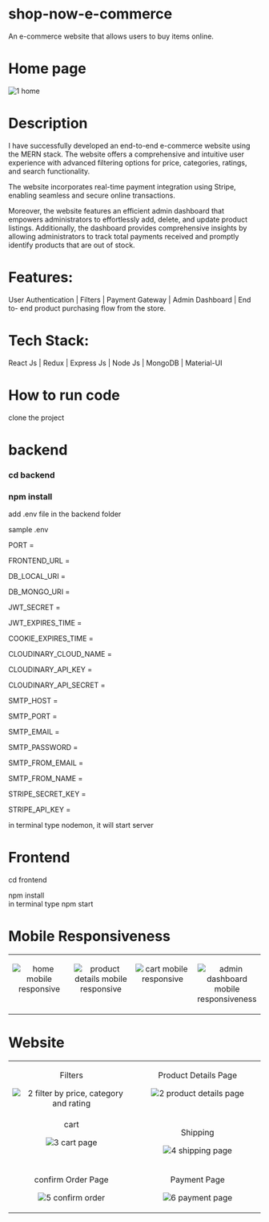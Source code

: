 # shop-now-e-commerce
An e-commerce website that allows users to buy items online.

# Home page
![1 home](https://github.com/gsunil1996/shop-now-e-commerce/assets/56502551/a0893ca2-228e-46a9-a707-cabaa01f14ce)

# Description
<p>
I have successfully developed an end-to-end e-commerce website using the MERN
stack. The website offers a comprehensive and intuitive user experience with
advanced filtering options for price, categories, ratings, and search functionality.
</p>

<p>
The website incorporates real-time payment integration using Stripe, enabling
seamless and secure online transactions.
</p>

<p>
Moreover, the website features an efficient admin dashboard that empowers
administrators to effortlessly add, delete, and update product listings. Additionally,
the dashboard provides comprehensive insights by allowing administrators to track
total payments received and promptly identify products that are out of stock.
</p>

# Features:
User Authentication | Filters | Payment Gateway | Admin Dashboard | End to-
end product purchasing flow from the store.

# Tech Stack: 
React Js | Redux | Express Js | Node Js | MongoDB | Material-UI

# How to run code
clone the project

# backend

<h3>cd backend </h1>
<h3>npm install</h3>

add .env file in the backend folder
<p>sample .env</p>

<p>PORT =</p>															
<p>FRONTEND_URL =</p>								
<p>DB_LOCAL_URI =</p>								
<p>DB_MONGO_URI =</p>									
<p>JWT_SECRET =</p>								
<p>JWT_EXPIRES_TIME =</p>							
<p>COOKIE_EXPIRES_TIME =</p>							
<p>CLOUDINARY_CLOUD_NAME =</p>							
<p>CLOUDINARY_API_KEY =</p>									
<p>CLOUDINARY_API_SECRET =</p>								
<p>SMTP_HOST =</p>								
<p>SMTP_PORT =</p>									
<p>SMTP_EMAIL =</p>								
<p>SMTP_PASSWORD =</p>								
<p>SMTP_FROM_EMAIL =</p>								
<p>SMTP_FROM_NAME =</p>			
<p>STRIPE_SECRET_KEY =</p>								
<p>STRIPE_API_KEY =</p>

in terminal type nodemon, it will start server

# Frontend
cd frontend
<div>npm install</div>
in terminal type npm start


# Mobile Responsiveness

<table align="center" >

<tbody>

<tr valign="top">

<td width="25%" align="center">

![home mobile responsive](https://github.com/gsunil1996/shop-now-e-commerce/assets/56502551/3a27d60b-325f-47c3-805d-f3e5b2a2b28c)

</td>

<td width="25%" align="center">

![product details mobile responsive](https://github.com/gsunil1996/shop-now-e-commerce/assets/56502551/1954c6c4-6f11-4a23-8198-dce388df79b5)

</td>

<td width="25%" align="center">
  
![cart mobile responsive](https://github.com/gsunil1996/shop-now-e-commerce/assets/56502551/646c0a68-bbb0-4c87-8cf6-5b97a9f81dcd)

</td>

<td width="25%" align="center">
  
![admin dashboard mobile responsiveness](https://github.com/gsunil1996/shop-now-e-commerce/assets/56502551/ecdd510b-f1a0-4304-82a0-0cfdc6fa2258)

</td>

</tr>

</tbody>

</table>

# Website

<table align="center" >
<tbody>
  
<tr valign="top">

<td width="50%" align="center">

Filters
  
![2 filter by price, category and rating](https://github.com/gsunil1996/shop-now-e-commerce/assets/56502551/c8ca23f2-242a-4f6d-a2b9-13d5dbb0300a)

</td>

<td width="50%" align="center">

Product Details Page

![2 product details page](https://github.com/gsunil1996/shop-now-e-commerce/assets/56502551/b351b943-4ad0-4f9c-9765-ba034f94e2a6)

</tr>

<tr valign="top">

<td width="50%" align="center">
cart
  
![3 cart page](https://github.com/gsunil1996/shop-now-e-commerce/assets/56502551/db613dac-b022-47e7-a4a5-08721083cbc2)

</td>

<td width="50%" align="center">

Shipping

![4 shipping page](https://github.com/gsunil1996/shop-now-e-commerce/assets/56502551/e15842d8-1f0c-4f3c-af58-1a195c864c16)

</tr>

<tr valign="top">

<td width="50%" align="center">

confirm Order Page

![5 confirm order](https://github.com/gsunil1996/shop-now-e-commerce/assets/56502551/5872a7a4-cfd4-4e4f-ab62-94522862eb12)

</td>

<td width="50%" align="center">

Payment Page

![6 payment page](https://github.com/gsunil1996/shop-now-e-commerce/assets/56502551/d4a37fdc-5c6b-44d4-9a16-6854c41f5bb5)

</td>

</tr>

</tbody>
</table>


